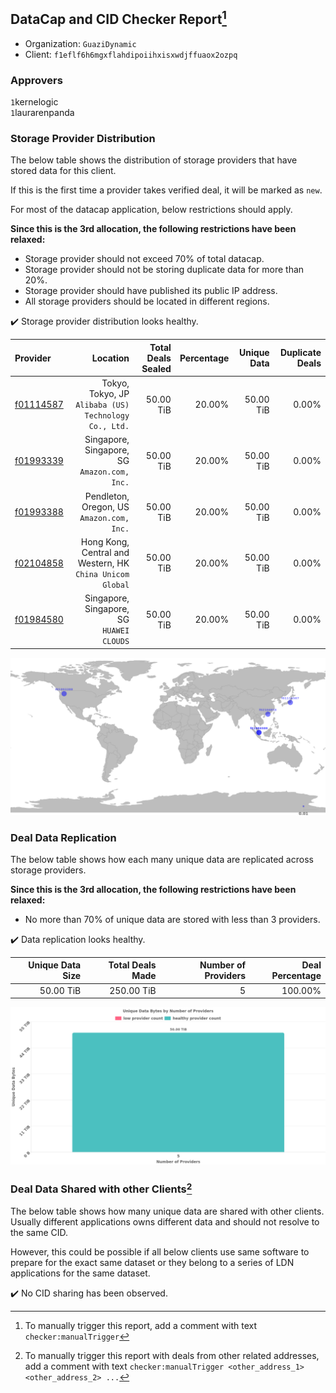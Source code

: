 ## DataCap and CID Checker Report[^1]
 - Organization: `GuaziDynamic`
 - Client: `f1eflf6h6mgxflahdipoiihxisxwdjffuaox2ozpq`
### Approvers
`1`kernelogic<br/>`1`laurarenpanda

### Storage Provider Distribution
The below table shows the distribution of storage providers that have stored data for this client.

If this is the first time a provider takes verified deal, it will be marked as `new`.

For most of the datacap application, below restrictions should apply.

**Since this is the 3rd allocation, the following restrictions have been relaxed:**
 - Storage provider should not exceed 70% of total datacap.
 - Storage provider should not be storing duplicate data for more than 20%.
 - Storage provider should have published its public IP address.
 - All storage providers should be located in different regions.

✔️ Storage provider distribution looks healthy.

| Provider                                              |                                                     Location | Total Deals Sealed | Percentage | Unique Data | Duplicate Deals |
| :---------------------------------------------------- | -----------------------------------------------------------: | -----------------: | ---------: | ----------: | --------------: |
| [f01114587](https://filfox.info/en/address/f01114587) |     Tokyo, Tokyo, JP<br/>`Alibaba (US) Technology Co., Ltd.` |          50.00 TiB |     20.00% |   50.00 TiB |           0.00% |
| [f01993339](https://filfox.info/en/address/f01993339) |              Singapore, Singapore, SG<br/>`Amazon.com, Inc.` |          50.00 TiB |     20.00% |   50.00 TiB |           0.00% |
| [f01993388](https://filfox.info/en/address/f01993388) |                 Pendleton, Oregon, US<br/>`Amazon.com, Inc.` |          50.00 TiB |     20.00% |   50.00 TiB |           0.00% |
| [f02104858](https://filfox.info/en/address/f02104858) | Hong Kong, Central and Western, HK<br/>`China Unicom Global` |          50.00 TiB |     20.00% |   50.00 TiB |           0.00% |
| [f01984580](https://filfox.info/en/address/f01984580) |                 Singapore, Singapore, SG<br/>`HUAWEI CLOUDS` |          50.00 TiB |     20.00% |   50.00 TiB |           0.00% |

<img src="https://raw.githubusercontent.com/data-preservation-programs/filplus-checker-assets/main/filecoin-project/filecoin-plus-large-datasets/issues/1926/1688377852378.png"/>

### Deal Data Replication
The below table shows how each many unique data are replicated across storage providers.


**Since this is the 3rd allocation, the following restrictions have been relaxed:**
- No more than 70% of unique data are stored with less than 3 providers.

✔️ Data replication looks healthy.

| Unique Data Size | Total Deals Made | Number of Providers | Deal Percentage |
| ---------------: | ---------------: | ------------------: | --------------: |
|        50.00 TiB |       250.00 TiB |                   5 |         100.00% |

<img src="https://raw.githubusercontent.com/data-preservation-programs/filplus-checker-assets/main/filecoin-project/filecoin-plus-large-datasets/issues/1926/1688377853214.png"/>

### Deal Data Shared with other Clients[^3]
The below table shows how many unique data are shared with other clients.
Usually different applications owns different data and should not resolve to the same CID.

However, this could be possible if all below clients use same software to prepare for the exact same dataset or they belong to a series of LDN applications for the same dataset.

✔️ No CID sharing has been observed.

[^1]: To manually trigger this report, add a comment with text `checker:manualTrigger`

[^2]: Deals from those addresses are combined into this report as they are specified with `checker:manualTrigger`

[^3]: To manually trigger this report with deals from other related addresses, add a comment with text `checker:manualTrigger <other_address_1> <other_address_2> ...`

